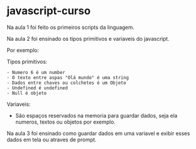# javascript-curso

Na aula 1 foi feito os primeiros scripts da linguagem.

Na aula 2 foi ensinado os tipos primitivos e variaveis do javascript.

Por exemplo:

Tipos primitivos:

    - Numero 6 é um number
    - O texto entre aspas "Olá mundo" é uma string
    - Dados entre chaves ou colchetes é um Objeto
    - Undefined é undefined
    - Null é objeto

Variaveis:

- São espaços reservados na memoria para guardar dados, seja ela numeros, textos ou objetos por exemplo.

Na aula 3 foi ensinado como guardar dados em uma variavel e exibir esses dados em tela ou atraves de prompt.

